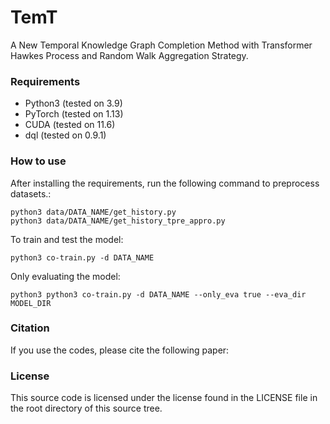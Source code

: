 # TemT
A New Temporal Knowledge Graph Completion Method with Transformer Hawkes Process and Random Walk Aggregation Strategy.

### Requirements
+ Python3 (tested on 3.9)
+ PyTorch (tested on 1.13)
+ CUDA (tested on 11.6)
+ dql (tested on 0.9.1)

### How to use
After installing the requirements, run the following command to preprocess datasets.:
```commandline
python3 data/DATA_NAME/get_history.py
python3 data/DATA_NAME/get_history_tpre_appro.py
```
To train and test the model:
```commandline
python3 co-train.py -d DATA_NAME
```
Only evaluating the model:
```commandline
python3 python3 co-train.py -d DATA_NAME --only_eva true --eva_dir MODEL_DIR
```

### Citation
If you use the codes, please cite the following paper:

### License
This source code is licensed under the license found in the LICENSE file in the root directory of this source tree.
